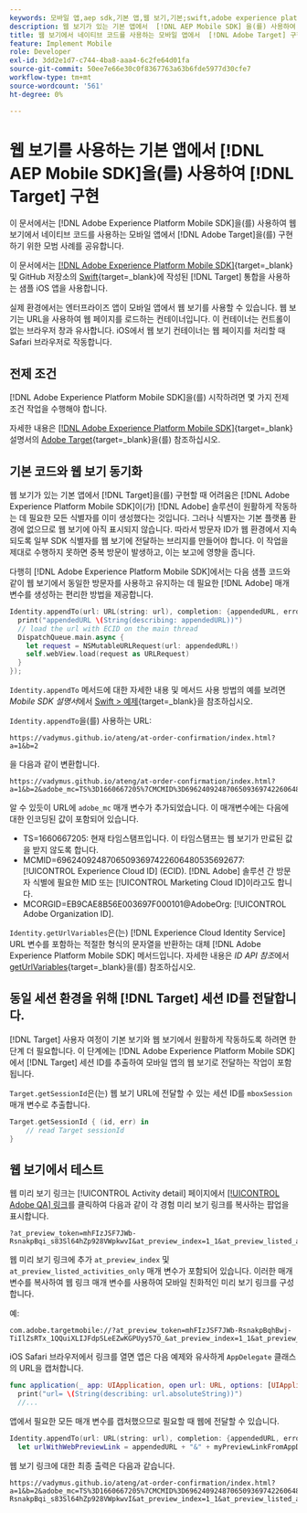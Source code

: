 ```yaml
---
keywords: 모바일 앱,aep sdk,기본 앱,웹 보기,기본;swift,adobe experience platform mobile sdk,모바일 sdk,기본 코드
description: 웹 보기가 있는 기본 앱에서  [!DNL AEP Mobile SDK] 을(를) 사용하여  [!DNL Adobe Target] 을(를) 구현하는 방법에 대해 알아봅니다.
title: 웹 보기에서 네이티브 코드를 사용하는 모바일 앱에서  [!DNL Adobe Target] 구현
feature: Implement Mobile
role: Developer
exl-id: 3dd2e1d7-c744-4ba8-aaa4-6c2fe64d01fa
source-git-commit: 50ee7e66e30c0f8367763a63b6fde5977d30cfe7
workflow-type: tm+mt
source-wordcount: '561'
ht-degree: 0%

---
```


# 웹 보기를 사용하는 기본 앱에서 [!DNL AEP Mobile SDK]을(를) 사용하여 [!DNL Target] 구현

이 문서에서는 [!DNL Adobe Experience Platform Mobile SDK]을(를) 사용하여 웹 보기에서 네이티브 코드를 사용하는 모바일 앱에서 [!DNL Adobe Target]을(를) 구현하기 위한 모범 사례를 공유합니다.

이 문서에서는 [[!DNL Adobe Experience Platform Mobile SDK]](https://developer.adobe.com/client-sdks/documentation/getting-started/){target=_blank} 및 GitHub 저장소의 [Swift](https://github.com/adobe/aep-sdk-app/){target=_blank}에 작성된 [!DNL Target] 통합을 사용하는 샘플 iOS 앱을 사용합니다.

실제 환경에서는 엔터프라이즈 앱이 모바일 앱에서 웹 보기를 사용할 수 있습니다. 웹 보기는 URL을 사용하여 웹 페이지를 로드하는 컨테이너입니다. 이 컨테이너는 컨트롤이 없는 브라우저 창과 유사합니다. iOS에서 웹 보기 컨테이너는 웹 페이지를 처리할 때 Safari 브라우저로 작동합니다.

## 전제 조건

[!DNL Adobe Experience Platform Mobile SDK]을(를) 시작하려면 몇 가지 전제 조건 작업을 수행해야 합니다.

자세한 내용은 [[!DNL Adobe Experience Platform Mobile SDK]](https://developer.adobe.com/client-sdks/documentation/){target=_blank} 설명서의 [Adobe Target](https://developer.adobe.com/client-sdks/documentation/adobe-target/){target=_blank}을(를) 참조하십시오.

## 기본 코드와 웹 보기 동기화

웹 보기가 있는 기본 앱에서 [!DNL Target]을(를) 구현할 때 어려움은 [!DNL Adobe Experience Platform Mobile SDK]이(가) [!DNL Adobe] 솔루션이 원활하게 작동하는 데 필요한 모든 식별자를 이미 생성했다는 것입니다. 그러나 식별자는 기본 플랫폼 환경에 없으므로 웹 보기에 아직 표시되지 않습니다. 따라서 방문자 ID가 웹 환경에서 지속되도록 일부 SDK 식별자를 웹 보기에 전달하는 브리지를 만들어야 합니다. 이 작업을 제대로 수행하지 못하면 중복 방문이 발생하고, 이는 보고에 영향을 줍니다.

다행히 [!DNL Adobe Experience Platform Mobile SDK]에서는 다음 샘플 코드와 같이 웹 보기에서 동일한 방문자를 사용하고 유지하는 데 필요한 [!DNL Adobe] 매개 변수를 생성하는 편리한 방법을 제공합니다.

```swift
Identity.appendTo(url: URL(string: url), completion: {appendedURL, error in
  print("appendedURL \(String(describing: appendedURL))")
  // load the url with ECID on the main thread
  DispatchQueue.main.async {
    let request = NSMutableURLRequest(url: appendedURL!)
    self.webView.load(request as URLRequest)
  }
});
```

`Identity.appendTo` 메서드에 대한 자세한 내용 및 메서드 사용 방법의 예를 보려면 *Mobile SDK 설명서*&#x200B;에서 [Swift > 예제](https://developer.adobe.com/client-sdks/documentation/mobile-core/identity/tabs/api-reference/){target=_blank}을 참조하십시오.

`Identity.appendTo`을(를) 사용하는 URL:

```
https://vadymus.github.io/ateng/at-order-confirmation/index.html?a=1&b=2
```

을 다음과 같이 변환합니다.

```
https://vadymus.github.io/ateng/at-order-confirmation/index.html?a=1&b=2&adobe_mc=TS%3D1660667205%7CMCMID%3D69624092487065093697422606480535692677%7CMCORGID%3DEB9CAE8B56E003697F000101%40AdobeOrg
```

알 수 있듯이 URL에 `adobe_mc` 매개 변수가 추가되었습니다. 이 매개변수에는 다음에 대한 인코딩된 값이 포함되어 있습니다.

* TS=1660667205: 현재 타임스탬프입니다. 이 타임스탬프는 웹 보기가 만료된 값을 받지 않도록 합니다.
* MCMID=69624092487065093697422606480535692677: [!UICONTROL Experience Cloud ID] (ECID). [!DNL Adobe] 솔루션 간 방문자 식별에 필요한 MID 또는 [!UICONTROL Marketing Cloud ID]이라고도 합니다.
* MCORGID=EB9CAE8B56E003697F000101@AdobeOrg: [!UICONTROL Adobe Organization ID].

`Identity.getUrlVariables`은(는) [!DNL Experience Cloud Identity Service] URL 변수를 포함하는 적절한 형식의 문자열을 반환하는 대체 [!DNL Adobe Experience Platform Mobile SDK] 메서드입니다. 자세한 내용은 *ID API 참조*&#x200B;에서 [getUrlVariables](https://developer.adobe.com/client-sdks/documentation/mobile-core/identity/api-reference/#geturlvariables){target=_blank}을(를) 참조하십시오.

## 동일 세션 환경을 위해 [!DNL Target] 세션 ID를 전달합니다.

[!DNL Target] 사용자 여정이 기본 보기와 웹 보기에서 원활하게 작동하도록 하려면 한 단계 더 필요합니다. 이 단계에는 [!DNL Adobe Experience Platform Mobile SDK]에서 [!DNL Target] 세션 ID를 추출하여 모바일 앱의 웹 보기로 전달하는 작업이 포함됩니다.

`Target.getSessionId`은(는) 웹 보기 URL에 전달할 수 있는 세션 ID를 `mboxSession` 매개 변수로 추출합니다.

```swift
Target.getSessionId { (id, err) in
    // read Target sessionId
}
```

## 웹 보기에서 테스트

웹 미리 보기 링크는 [!UICONTROL Activity detail] 페이지에서 [[!UICONTROL Adobe QA] 링크](/help/dev/implement/mobile/target-mobile-preview.md)를 클릭하여 다음과 같이 각 경험 미리 보기 링크를 복사하는 팝업을 표시합니다.

```
?at_preview_token=mhFIzJSF7JWb-RsnakpBqi_s83Sl64hZp928VWpkwvI&at_preview_index=1_1&at_preview_listed_activities_only=true
```

웹 미리 보기 링크에 추가 `at_preview_index` 및 `at_preview_listed_activities_only` 매개 변수가 포함되어 있습니다. 이러한 매개 변수를 복사하여 웹 링크 매개 변수를 사용하여 모바일 친화적인 미리 보기 링크를 구성합니다.

예:

```
com.adobe.targetmobile://?at_preview_token=mhFIzJSF7JWb-RsnakpBqhBwj-TiIlZsRTx_1QQuiXLIJFdpSLeEZwKGPUyy57O_&at_preview_index=1_1&at_preview_listed_activities_only=true
```

iOS Safari 브라우저에서 링크를 열면 앱은 다음 예제와 유사하게 `AppDelegate` 클래스의 URL을 캡처합니다.

```swift
func application(_ app: UIApplication, open url: URL, options: [UIApplicationOpenURLOptionsKey : Any] = [:]) -> Bool {
  print("url= \(String(describing: url.absoluteString))")
  //...
```

앱에서 필요한 모든 매개 변수를 캡처했으므로 필요할 때 웹에 전달할 수 있습니다.

```swift
Identity.appendTo(url: URL(string: url), completion: {appendedURL, error in
  let urlWithWebPreviewLink = appendedURL + "&" + myPreviewLinkFromAppDelegate
```

웹 보기 링크에 대한 최종 출력은 다음과 같습니다.

```
https://vadymus.github.io/ateng/at-order-confirmation/index.html?a=1&b=2&adobe_mc=TS%3D1660667205%7CMCMID%3D69624092487065093697422606480535692677%7CMCORGID%3DEB9CAE8B56E003697F000101%40AdobeOrg&at_preview_token=mhFIzJSF7JWb-RsnakpBqi_s83Sl64hZp928VWpkwvI&at_preview_index=1_1&at_preview_listed_activities_only=true
```
